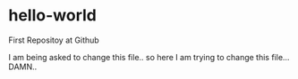 # hello-world
First Repositoy at Github

I am being asked to change this file.. so here I am trying to change this file... DAMN..
